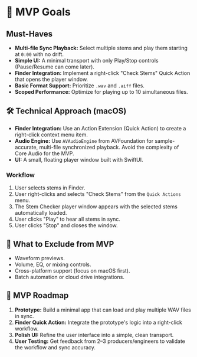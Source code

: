 # 🎯 MVP Goals

## Must-Haves
- **Multi-file Sync Playback:** Select multiple stems and play them starting at `0:00` with no drift.
- **Simple UI:** A minimal transport with only Play/Stop controls (Pause/Resume can come later).
- **Finder Integration:** Implement a right-click "Check Stems" Quick Action that opens the player window.
- **Basic Format Support:** Prioritize `.wav` and `.aiff` files.
- **Scoped Performance:** Optimize for playing up to 10 simultaneous files.

## 🛠️ Technical Approach (macOS)
- **Finder Integration:** Use an Action Extension (Quick Action) to create a right-click context menu item.
- **Audio Engine:** Use `AVAudioEngine` from AVFoundation for sample-accurate, multi-file synchronized playback. Avoid the complexity of Core Audio for the MVP.
- **UI:** A small, floating player window built with SwiftUI.

### Workflow
1. User selects stems in Finder.
2. User right-clicks and selects "Check Stems" from the `Quick Actions` menu.
3. The Stem Checker player window appears with the selected stems automatically loaded.
4. User clicks "Play" to hear all stems in sync.
5. User clicks "Stop" and closes the window.

## 🚫 What to Exclude from MVP
- Waveform previews.
- Volume, EQ, or mixing controls.
- Cross-platform support (focus on macOS first).
- Batch automation or cloud drive integrations.

## 🚀 MVP Roadmap
1.  **Prototype:** Build a minimal app that can load and play multiple WAV files in sync.
2.  **Finder Quick Action:** Integrate the prototype's logic into a right-click workflow.
3.  **Polish UI:** Refine the user interface into a simple, clean transport.
4.  **User Testing:** Get feedback from 2–3 producers/engineers to validate the workflow and sync accuracy.